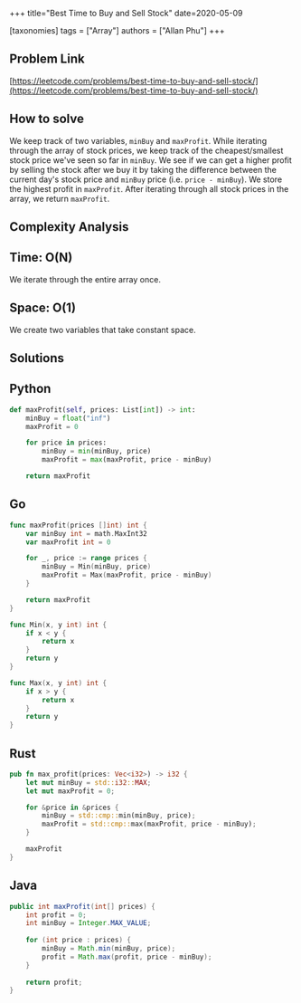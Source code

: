 +++
title="Best Time to Buy and Sell Stock"
date=2020-05-09

[taxonomies]
tags = ["Array"]
authors = ["Allan Phu"]
+++

## Problem Link

[https://leetcode.com/problems/best-time-to-buy-and-sell-stock/](https://leetcode.com/problems/best-time-to-buy-and-sell-stock/)

## How to solve

We keep track of two variables, `minBuy` and `maxProfit`. While iterating through the array of stock prices, we keep track of the cheapest/smallest stock price we've seen so far in `minBuy`. We see if we can get a higher profit by selling the stock after we buy it by taking the difference between the current day's stock price and `minBuy` price (i.e. `price - minBuy`). We store the highest profit in `maxProfit`. After iterating through all stock prices in the array, we return `maxProfit`.

## Complexity Analysis

## Time: O(N)

We iterate through the entire array once.

## Space: O(1)

We create two variables that take constant space.

## Solutions

## Python

``` python
def maxProfit(self, prices: List[int]) -> int:
    minBuy = float("inf")
    maxProfit = 0

    for price in prices:
        minBuy = min(minBuy, price)
        maxProfit = max(maxProfit, price - minBuy)

    return maxProfit
```

## Go

``` go
func maxProfit(prices []int) int {
    var minBuy int = math.MaxInt32
    var maxProfit int = 0

    for _, price := range prices {
        minBuy = Min(minBuy, price)
        maxProfit = Max(maxProfit, price - minBuy)
    }

    return maxProfit
}

func Min(x, y int) int {
    if x < y {
        return x
    }
    return y
}

func Max(x, y int) int {
    if x > y {
        return x
    }
    return y
}
```

## Rust

``` rust
pub fn max_profit(prices: Vec<i32>) -> i32 {
    let mut minBuy = std::i32::MAX;
    let mut maxProfit = 0;

    for &price in &prices {
        minBuy = std::cmp::min(minBuy, price);
        maxProfit = std::cmp::max(maxProfit, price - minBuy);
    }

    maxProfit
}
```

## Java

```java
public int maxProfit(int[] prices) {
    int profit = 0;
    int minBuy = Integer.MAX_VALUE;
        
    for (int price : prices) {
        minBuy = Math.min(minBuy, price);
        profit = Math.max(profit, price - minBuy);
    }
        
    return profit;
}
```
